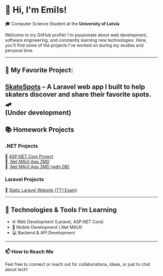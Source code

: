 # 👋 Hi, I'm Emīls!  
🎓 Computer Science Student at the **University of Latvia**  

Welcome to my GitHub profile! I'm passionate about web development, software engineering, and constantly learning new technologies. Here, you'll find some of the projects I've worked on during my studies and personal time.

---

## 🚀 My Favorite Project:  
**[SkateSpots](https://github.com/krapsits1/SkateSpots)** – A Laravel web app I built to help skaters discover and share their favorite spots. 🛹  
(Under development)
---

## 📚 Homework Projects  

### .NET Projects  
🔹 [ASP.NET Core Project](https://github.com/krapsits1/ASP-.NET-CORE)  
🔹 [.Net MAUI App 2MD](https://github.com/krapsits1/.NetMaui_2MD)  
🔹 [.Net MAUI App 3MD (with DB)](https://github.com/krapsits1/.NetMaui_3MD_DB)  

### Laravel Projects  
🔹 [Static Laravel Website (TT1 Exam)](https://github.com/krapsits1/TT1_exam)  

---

## 🔧 Technologies & Tools I’m Learning  
- 🌐 Web Development (Laravel, ASP.NET Core)  
- 📱 Mobile Development (.Net MAUI)  
- 💻 Backend & API Development  

---

### 📫 How to Reach Me  
Feel free to connect or reach out for collaborations, ideas, or just to chat about tech!  
